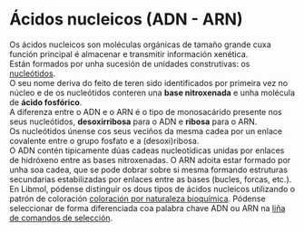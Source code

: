 # Ácidos nucleicos (ADN - ARN)
Os ácidos nucleicos son moléculas orgánicas de tamaño grande cuxa función principal é almacenar e transmitir información xenética.  
Están formados por unha sucesión de unidades construtivas: os [nucleótidos](lexicon-nucleotide).  
O seu nome deriva do feito de teren sido identificados por primeira vez no núcleo e de os nucleótidos conteren una **base nitroxenada** e unha molécula de  **ácido fosfórico**.  
A diferenza entre o ADN e o ARN é o tipo de monosacárido presente nos seus nucleótidos, **desoxirribosa** para o ADN e **ribosa** para o ARN.  
Os nucleótidos únense cos seus veciños da mesma cadea por un enlace covalente entre o grupo fosfato e a (desoxi)ribosa.  
O ADN contén tipicamente dúas cadeas nucleotídicas unidas por enlaces de hidróxeno entre as bases nitroxenadas. O ARN adoita estar formado por unha soa cadea, que se pode dobrar sobre si mesma formando estruturas secundarias estabilizadas por enlaces entre as bases (bucles, forcas, etc.).  
En Libmol, pódense distinguir os dous tipos de ácidos nucleicos utilizando o patrón de coloración [coloración por naturaleza bioquímica](color-bynature). Pódense seleccionar de forma diferenciada coa palabra chave ADN ou ARN na [liña de comandos de selección](select-command-line).  
